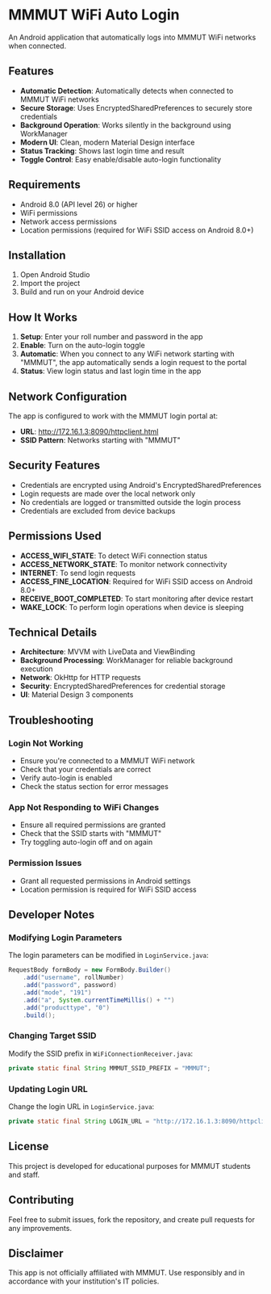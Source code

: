 # MMMUT WiFi Auto Login

An Android application that automatically logs into MMMUT WiFi networks when connected.

## Features

- **Automatic Detection**: Automatically detects when connected to MMMUT WiFi networks
- **Secure Storage**: Uses EncryptedSharedPreferences to securely store credentials
- **Background Operation**: Works silently in the background using WorkManager
- **Modern UI**: Clean, modern Material Design interface
- **Status Tracking**: Shows last login time and result
- **Toggle Control**: Easy enable/disable auto-login functionality

## Requirements

- Android 8.0 (API level 26) or higher
- WiFi permissions
- Network access permissions
- Location permissions (required for WiFi SSID access on Android 8.0+)

## Installation

1. Open Android Studio
2. Import the project
3. Build and run on your Android device

## How It Works

1. **Setup**: Enter your roll number and password in the app
2. **Enable**: Turn on the auto-login toggle
3. **Automatic**: When you connect to any WiFi network starting with "MMMUT", the app automatically sends a login request to the portal
4. **Status**: View login status and last login time in the app

## Network Configuration

The app is configured to work with the MMMUT login portal at:
- **URL**: http://172.16.1.3:8090/httpclient.html
- **SSID Pattern**: Networks starting with "MMMUT"

## Security Features

- Credentials are encrypted using Android's EncryptedSharedPreferences
- Login requests are made over the local network only
- No credentials are logged or transmitted outside the login process
- Credentials are excluded from device backups

## Permissions Used

- **ACCESS_WIFI_STATE**: To detect WiFi connection status
- **ACCESS_NETWORK_STATE**: To monitor network connectivity
- **INTERNET**: To send login requests
- **ACCESS_FINE_LOCATION**: Required for WiFi SSID access on Android 8.0+
- **RECEIVE_BOOT_COMPLETED**: To start monitoring after device restart
- **WAKE_LOCK**: To perform login operations when device is sleeping

## Technical Details

- **Architecture**: MVVM with LiveData and ViewBinding
- **Background Processing**: WorkManager for reliable background execution
- **Network**: OkHttp for HTTP requests
- **Security**: EncryptedSharedPreferences for credential storage
- **UI**: Material Design 3 components

## Troubleshooting

### Login Not Working
- Ensure you're connected to a MMMUT WiFi network
- Check that your credentials are correct
- Verify auto-login is enabled
- Check the status section for error messages

### App Not Responding to WiFi Changes
- Ensure all required permissions are granted
- Check that the SSID starts with "MMMUT"
- Try toggling auto-login off and on again

### Permission Issues
- Grant all requested permissions in Android settings
- Location permission is required for WiFi SSID access

## Developer Notes

### Modifying Login Parameters
The login parameters can be modified in `LoginService.java`:
```java
RequestBody formBody = new FormBody.Builder()
    .add("username", rollNumber)
    .add("password", password)
    .add("mode", "191")
    .add("a", System.currentTimeMillis() + "")
    .add("producttype", "0")
    .build();
```

### Changing Target SSID
Modify the SSID prefix in `WiFiConnectionReceiver.java`:
```java
private static final String MMMUT_SSID_PREFIX = "MMMUT";
```

### Updating Login URL
Change the login URL in `LoginService.java`:
```java
private static final String LOGIN_URL = "http://172.16.1.3:8090/httpclient.html";
```

## License

This project is developed for educational purposes for MMMUT students and staff.

## Contributing

Feel free to submit issues, fork the repository, and create pull requests for any improvements.

## Disclaimer

This app is not officially affiliated with MMMUT. Use responsibly and in accordance with your institution's IT policies.
